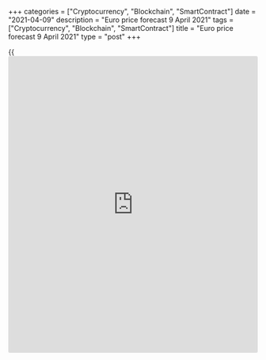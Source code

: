 +++
categories = ["Cryptocurrency", "Blockchain", "SmartContract"]
date = "2021-04-09"
description = "Euro price forecast 9 April 2021"
tags = ["Cryptocurrency", "Blockchain", "SmartContract"]
title = "Euro price forecast 9 April 2021"
type = "post"
+++

{{<iframe id="large-banner" src="https://www.bounty.group/#slide=12.0" width="100%" height="600" scrolling="no" style="border: 0px solid rgb(216, 221, 230); border-radius: 3px;">}}

2021-04-09

2021-04-09

Euro buys the rumor. Forecasts as of 09.04.2021Dmitri Demidenko

The euro should have sunk amid the growing number of infections in
Europe, confusion with the vaccines, lockdowns, and double-dip
recession. However, the [EURUSD][1] is rising steadily. What are the
reasons? Let us discuss the Forex outlook and make up a trading plan.

## Weekly euro fundamental forecast

Do not play against the Fed. This truth is as old as the world, but it
is still relevant. In March, financial markets tested the US central
bank for strength, pushing up the yield on US Treasuries. Having made
sure that Jerome Powell and his fellow central bankers remain calm,
[investor](https://www.fintechee.com/tutorial-for-forex-trading/investor-mode/)s took a step back. The greenback lost its primary advantage,
and the [EURUSD][1] has jumped above level 1.19.

The FOMC officials’ dovish stance pushed the [S&P 500][2] to a new all-
time high, the 19th record close in 2021. The US treasury yields went
down, weakening the US dollar. Jerome Powell noted that the March jobs
report was impressive but not strong enough to start tapering the
monetary assistance, and there should be several months of this kind of
reports. St. Louis Fed President James Bullard believes that monetary
[policy](https://www.fintechee.com/policy/) changes should not even be discussed until the pandemic is over,
and  San Francisco Fed President Mary Daly noted that the US economic
recovery is still very far away, and the Fed will wait until that
happens. __

The US central bank is not willing to change the monetary [policy](https://www.fintechee.com/policy/), no one
wants to go against the Fed, and the market begins to do what it usually
does in such cases - it buys the rumor. The[EURUSD][1] rally looks
unnatural amid the rising number of COVID-19 infections, Angela Merkel's
calls for stricter isolation, and the vaccine confusion in Europe, but
[investor](https://www.fintechee.com/tutorial-for-forex-trading/investor-mode/)s are simply buying the rumor. The rumor about euro-area
economic recovery amid soon lifting of lockdowns and GDP rebound.
Germany’s factory orders data prove that the German economy has adjusted
to the pandemic.

### Dynamics of German factory orders

 _Source_ _: Bloomberg_

Of course, the [S&P 500][2] cannot set records every day forever, and
the US economic strength suggests that the Treasury yields will resume
growing. Therefore, [EURUSD][1] should not grow as fast as in early
April for several weeks or months in a row. There are serious obstacles
to the euro rally, but the market usually buys what it believes in. Now,
[investor](https://www.fintechee.com/tutorial-for-forex-trading/investor-mode/)s believe in the vaccination progress in the EU, in the European
Recovery Fund, and in the restoration of the euro uptrend.

The higher the US stock indexes climb, the more analysts talk about
bubbles. As of late February, [investor](https://www.fintechee.com/tutorial-for-forex-trading/investor-mode/)s had borrowed a record $814
billion against their portfolios—up 49% from a year. It is the fastest
annual increase since 2007. The same situation in 2007 subsequently led
to the [S&P 500][2] crash, followed by the economic crisis.

### Dynamics of borrowing against investment portfolios



 _Source_ _: Wall Street Journal_

### Weekly [EURUSD][1] trading plan

Most likely, the current recovery will not be as long as the previous
one, and the US economy will slide down into a recession again in 5-7
years. However, the stock market continues growing, and the euro is
going to enter a new trading range. If the [EURUSD][1] bulls break out
the resistance of 1.193-1.1935, the price will consolidate in the range
of 1.185-1.2. If the resistance is not broken out, the consolidation
range will be 1.18-1.195.



## Price chart of EURUSD in real time mode

The content of this article reflects the author’s opinion and does not
necessarily reflect the official position of LiteForex. The material
published on this page is provided for informational purposes only and
should not be considered as the provision of investment advice for the
purposes of Directive 2004/39/EC.

Rate this article:

{{value}}

( {{count}} {{title}} )

   1. my.liteforex.com/trading/chart?symbol=EURUSD&returnUrl=true
   2. my.liteforex.com/trading/chart?symbol=SPX&returnUrl=true